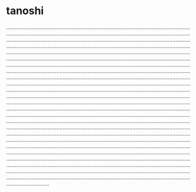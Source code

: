 # tanoshi
.........................................................................................................................................................................................................................................................................................................................................................................................................................................................................................................................................................................................................................................................................................................................................................................................................................................................................................................................................................................................................................................................................................................................................................................................................................................................................................................................................................................................................................................................................................................................................................................................................................................................................................................................................................................................................................................................................................................................................................................................................................................................................................................................................................................................................................................................................................................................................................................................................................................................................................................................................................................................................................................................................................................................................................................................................................................................................................................................................................................................................................................................................................................................................................................................................................................................